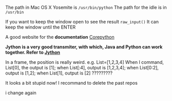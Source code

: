 The path in Mac OS X Yosemite is 
                                `/usr/bin/python`
      The path for the idle is in `/usr/bin`
      
      
If you want to keep the window open to see the result ` raw_input() ` It can keep the window until the ENTER

A good website for the **documentation** [Corepython](http://corepython.com)

**Jython is a very good transmiter, with which, Java and Python can work together. Refer to [Jython](http://jython.org)**

In a frame, the position is really weird. e.g. List=[1,2,3,4]
When I command, List[0], the output is [1]; when List[:4], output is [1,2,3,4]; when List[0:2], output is [1,2];
when List[1], output is [2] ?????????


It looks a bit stupid now!
I recommand to delete the past repos

i change again
